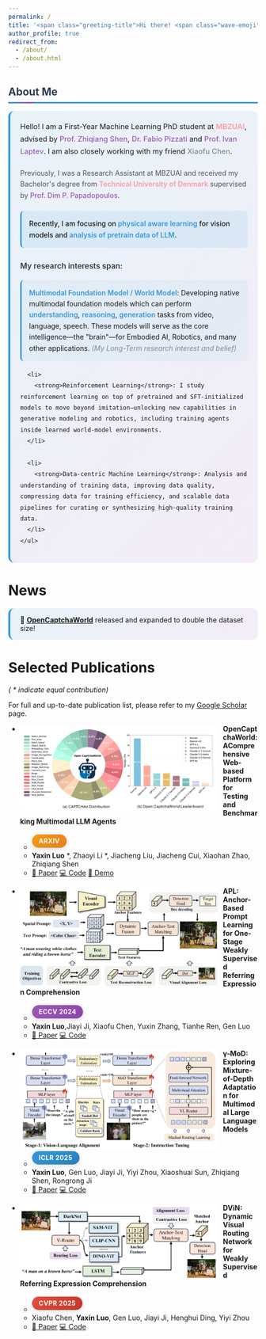 ```yaml
---
permalink: /
title: '<span class="greeting-title">Hi there! <span class="wave-emoji">👋</span> I am <span class="name-highlight">Yaxin Luo</span></span>'
author_profile: true
redirect_from: 
  - /about/
  - /about.html
---
```


<div class="section-header">
About Me
</div>

<div class="about-me-content">
  <div class="intro-text">
    Hello! I am a First-Year Machine Learning PhD student at <a href="https://mbzuai.ac.ae/" class="institution-link">MBZUAI</a>, advised by <a href="https://zhiqiangshen.com/" class="advisor-link">Prof. Zhiqiang Shen</a>, <a href="https://fabvio.github.io/" class="advisor-link">Dr. Fabio Pizzati</a> and <a href="https://www.di.ens.fr/~laptev/" class="advisor-link">Prof. Ivan Laptev</a>. I am also closely working with my friend <a href="https://xxfchen.github.io/XiaofuChen/" class="collaborator-link">Xiaofu Chen</a>.
  </div>
  
  <div class="background-text">
    Previously, I was a Research Assistant at MBZUAI and received my Bachelor's degree from <a href="https://www.dtu.dk/english/" class="institution-link">Technical University of Denmark</a> supervised by <a href="https://dimipapa.github.io/" class="advisor-link">Prof. Dim P. Papadopoulos</a>.
  </div>
  
  <div class="current-focus">
    Recently, I am focusing on <strong>physical aware learning</strong> for vision models and <strong>analysis of pretrain data of LLM</strong>.
  </div>
  
  <div class="research-interests">
    <h4>My research interests span:</h4>
    <ul>
      <li>
        <strong>Multimodal Foundation Model / World Model</strong>: Developing native multimodal foundation models which can perform <strong>understanding</strong>, <strong>reasoning</strong>, <strong>generation</strong> tasks from video, language, speech. These models will serve as the core intelligence—the "brain"—for Embodied AI, Robotics, and many other applications. <em>(My Long-Term research interest and belief)</em>
      </li>
      
      <li>
        <strong>Reinforcement Learning</strong>: I study reinforcement learning on top of pretrained and SFT-initialized models to move beyond imitation—unlocking new capabilities in generative modeling and robotics, including training agents inside learned world-model environments.
      </li>
      
      <li>
        <strong>Data-centric Machine Learning</strong>: Analysis and understanding of training data, improving data quality, compressing data for training efficiency, and scalable data pipelines for curating or synthesizing high-quality training data.
      </li>
    </ul>
  </div>
</div>


News
======

<div class="news-item">
🚀 <strong><a href="https://github.com/MetaAgentX/OpenCaptchaWorld">OpenCaptchaWorld</a></strong> released and expanded to double the dataset size!
</div>


Selected Publications
======
*( * indicate equal contribution)*

For full and up-to-date publication list, please refer to my [Google Scholar](https://scholar.google.com/citations?user=tEaSCzYAAAAJ&hl=en) page.

* <img src="./images/opencaptchaworld.png" width="400px" align="left" style="margin-right:10px" class="publication-image"> **OpenCaptchaWorld: AComprehensive Web-based Platform for Testing and Benchmarking Multimodal LLM Agents**
  * <span class="venue-badge arxiv">arXiv</span>
  * **Yaxin Luo** *, Zhaoyi Li *, Jiacheng Liu, Jiacheng Cui, Xiaohan Zhao, Zhiqiang Shen
  * <a href="https://arxiv.org/abs/2505.24878" class="enhanced-link paper-link">📄 Paper</a> <a href="https://github.com/MetaAgentX/OpenCaptchaWorld" class="enhanced-link code-link">💻 Code</a> <a href="https://huggingface.co/spaces/YaxinLuo/Open_CaptchaWorld" class="enhanced-link demo-link">🚀 Demo</a>

* <img src="./images/APL.png" width="400px" align="left" style="margin-right:10px" class="publication-image"> **APL: Anchor-Based Prompt Learning for One-Stage Weakly Supervised Referring Expression Comprehension**
  * <span class="venue-badge eccv">ECCV 2024</span>
  * **Yaxin Luo**,Jiayi Ji, Xiaofu Chen, Yuxin Zhang, Tianhe Ren, Gen Luo
  * <a href="https://link.springer.com/chapter/10.1007/978-3-031-72624-8_12" class="enhanced-link paper-link">📄 Paper</a> <a href="https://github.com/Yaxin9Luo/APL" class="enhanced-link code-link">💻 Code</a>

* <img src="./images/MoD.png" width="400px" align="left" style="margin-right:10px" class="publication-image"> **γ-MoD: Exploring Mixture-of-Depth Adaptation for Multimodal Large Language Models**
  * <span class="venue-badge iclr">ICLR 2025</span>
  * **Yaxin Luo**, Gen Luo, Jiayi Ji, Yiyi Zhou, Xiaoshuai Sun, Zhiqiang Shen, Rongrong Ji
  * <a href="https://arxiv.org/abs/2410.13859" class="enhanced-link paper-link">📄 Paper</a> <a href="https://github.com/Yaxin9Luo/gamma-MoD" class="enhanced-link code-link">💻 Code</a>

* <img src="./images/DViN.png" width="400px" align="left" style="margin-right:10px" class="publication-image"> **DViN: Dynamic Visual Routing Network for Weakly Supervised Referring Expression Comprehension**
  * <span class="venue-badge cvpr">CVPR 2025</span>
  * Xiaofu Chen, **Yaxin Luo**, Gen Luo, Jiayi Ji, Henghui Ding, Yiyi Zhou
  * <a href="https://openaccess.thecvf.com/content/CVPR2025/html/Chen_DViN_Dynamic_Visual_Routing_Network_for_Weakly_Supervised_Referring_Expression_CVPR_2025_paper.html" class="enhanced-link paper-link">📄 Paper</a> <a href="https://github.com/XxFChen/DViN" class="enhanced-link code-link">💻 Code</a>

<style>
/* Beautiful Conference Venue Badges */
.venue-badge {
  display: inline-block;
  padding: 6px 14px;
  border-radius: 20px;
  font-size: 0.9em;
  font-weight: 700;
  text-transform: uppercase;
  letter-spacing: 0.5px;
  color: white !important;
  margin: 4px 8px 4px 0;
  box-shadow: 0 2px 8px rgba(0, 0, 0, 0.15);
  transition: all 0.3s ease;
  position: relative;
  overflow: hidden;
}

.venue-badge:before {
  content: '';
  position: absolute;
  top: 0;
  left: -100%;
  width: 100%;
  height: 100%;
  background: linear-gradient(90deg, transparent, rgba(255,255,255,0.3), transparent);
  transition: left 0.5s;
}

.venue-badge:hover {
  transform: translateY(-2px) scale(1.05);
  box-shadow: 0 6px 20px rgba(0, 0, 0, 0.25);
}

.venue-badge:hover:before {
  left: 100%;
}

/* Specific Conference Colors */
.venue-badge.cvpr {
  background: linear-gradient(135deg, #e74c3c 0%, #c0392b 100%);
}

.venue-badge.cvpr:hover {
  box-shadow: 0 6px 20px rgba(231, 76, 60, 0.4);
}

.venue-badge.eccv {
  background: linear-gradient(135deg, #9b59b6 0%, #8e44ad 100%);
}

.venue-badge.eccv:hover {
  box-shadow: 0 6px 20px rgba(155, 89, 182, 0.4);
}

.venue-badge.iclr {
  background: linear-gradient(135deg, #3498db 0%, #2980b9 100%);
}

.venue-badge.iclr:hover {
  box-shadow: 0 6px 20px rgba(52, 152, 219, 0.4);
}

.venue-badge.arxiv {
  background: linear-gradient(135deg, #f39c12 0%, #e67e22 100%);
}

.venue-badge.arxiv:hover {
  box-shadow: 0 6px 20px rgba(243, 156, 18, 0.4);
}

.venue-badge.nips,
.venue-badge.neurips {
  background: linear-gradient(135deg, #1abc9c 0%, #16a085 100%);
}

.venue-badge.nips:hover,
.venue-badge.neurips:hover {
  box-shadow: 0 6px 20px rgba(26, 188, 156, 0.4);
}

.venue-badge.icml {
  background: linear-gradient(135deg, #34495e 0%, #2c3e50 100%);
}

.venue-badge.icml:hover {
  box-shadow: 0 6px 20px rgba(52, 73, 94, 0.4);
}

.venue-badge.aaai {
  background: linear-gradient(135deg, #e67e22 0%, #d35400 100%);
}

.venue-badge.aaai:hover {
  box-shadow: 0 6px 20px rgba(230, 126, 34, 0.4);
}

.venue-badge.ijcai {
  background: linear-gradient(135deg, #27ae60 0%, #229954 100%);
}

.venue-badge.ijcai:hover {
  box-shadow: 0 6px 20px rgba(39, 174, 96, 0.4);
}

/* News item enhanced styling */
.news-item {
  padding: 15px 20px;
  margin: 12px 0;
  background: linear-gradient(135deg, rgba(52, 152, 219, 0.1) 0%, rgba(155, 89, 182, 0.1) 100%);
  border-radius: 12px;
  border-left: 4px solid #3498db;
  transition: all 0.3s ease;
}

.news-item:hover {
  transform: translateX(5px);
  box-shadow: 0 4px 15px rgba(52, 152, 219, 0.2);
  background: linear-gradient(135deg, rgba(52, 152, 219, 0.15) 0%, rgba(155, 89, 182, 0.15) 100%);
}

/* About Me section enhancement */
.section-header {
  font-size: 1.5em;
  font-weight: 700;
  color: #2c3e50;
  margin: 30px 0 15px 0;
  padding-bottom: 8px;
  border-bottom: 3px solid #3498db;
  position: relative;
}

.section-header:after {
  content: '';
  position: absolute;
  bottom: -3px;
  left: 0;
  width: 50px;
  height: 3px;
  background: linear-gradient(90deg, #3498db, #9b59b6);
}

.about-me-content {
  padding: 20px;
  margin: 15px 0;
  background: linear-gradient(135deg, rgba(52, 152, 219, 0.1) 0%, rgba(155, 89, 182, 0.1) 100%);
  border-radius: 12px;
  border-left: 4px solid #3498db;
  transition: all 0.3s ease;
  line-height: 1.6;
}

.about-me-content:hover {
  transform: translateX(3px);
  box-shadow: 0 8px 25px rgba(52, 152, 219, 0.1);
}

.about-me-content ul {
  margin: 15px 0;
  padding-left: 20px;
}

.about-me-content ul li {
  margin: 8px 0;
  padding: 8px 0;
  border-radius: 8px;
  transition: all 0.3s ease;
}

.about-me-content ul li:hover {
  background: rgba(52, 152, 219, 0.1);
  padding-left: 10px;
}

.about-me-content strong {
  color: #3498db;
  font-weight: 600;
}

.about-me-content a {
  color: #3498db;
  text-decoration: none;
  transition: all 0.3s ease;
}

.about-me-content a:hover {
  color: #9b59b6;
  text-decoration: underline;
}

/* Enhanced About Me content structure */
.about-me-content .intro-text {
  margin-bottom: 20px;
  line-height: 1.7;
  font-size: 1.05em;
}

.about-me-content .background-text {
  margin-bottom: 20px;
  line-height: 1.6;
  color: #555;
}

.about-me-content .current-focus {
  margin-bottom: 25px;
  padding: 15px;
  background: rgba(52, 152, 219, 0.1);
  border-radius: 8px;
  border-left: 3px solid #3498db;
  font-weight: 500;
}

.about-me-content .research-interests {
  margin-top: 25px;
}

.about-me-content .research-interests h4 {
  color: #2c3e50;
  margin-bottom: 15px;
  font-size: 1.1em;
  font-weight: 600;
}

.about-me-content .research-interests ul {
  margin: 0;
  padding-left: 0;
  list-style: none;
}

.about-me-content .research-interests li {
  margin: 15px 0;
  padding: 15px;
  background: rgba(52, 152, 219, 0.05);
  border-radius: 8px;
  border-left: 3px solid #3498db;
  transition: all 0.3s ease;
  line-height: 1.6;
}

.about-me-content .research-interests li:hover {
  background: rgba(52, 152, 219, 0.1);
  transform: translateX(5px);
  box-shadow: 0 4px 15px rgba(52, 152, 219, 0.1);
}

/* Link styling */
.about-me-content .institution-link {
  color: #ff9a9e;
  font-weight: 600;
  text-decoration: none;
  transition: all 0.3s ease;
}

.about-me-content .institution-link:hover {
  color: #fad0c4;
  text-decoration: underline;
}

.about-me-content .advisor-link {
  color: #9b59b6;
  font-weight: 500;
  text-decoration: none;
  transition: all 0.3s ease;
}

.about-me-content .advisor-link:hover {
  color: #8e44ad;
  text-decoration: underline;
}

.about-me-content .collaborator-link {
  color: #7f8c8d;
  font-weight: 500;
  text-decoration: none;
  transition: all 0.3s ease;
}

.about-me-content .collaborator-link:hover {
  color: #7f8c8d;
  text-decoration: underline;
}

.about-me-content em {
  color: #7f8c8d;
  font-style: italic;
}

/* Cool Greeting Title Animations */
.greeting-title {
  display: inline-block;
  background: linear-gradient(135deg, #667eea 0%, #764ba2 50%, #f093fb 100%);
  background-size: 200% 200%;
  -webkit-background-clip: text;
  -webkit-text-fill-color: transparent;
  background-clip: text;
  animation: gradient-shift 3s ease infinite;
  font-weight: 700;
  position: relative;
}

.greeting-title:before {
  content: '';
  position: absolute;
  top: -2px;
  left: -2px;
  right: -2px;
  bottom: -2px;
  background: linear-gradient(135deg, #667eea, #764ba2, #f093fb);
  background-size: 200% 200%;
  animation: gradient-shift 3s ease infinite;
  z-index: -1;
  border-radius: 8px;
  opacity: 0.3;
  filter: blur(4px);
}

.wave-emoji {
  display: inline-block;
  animation: wave 2s ease-in-out infinite;
  transform-origin: 70% 70%;
  font-size: 1.2em;
}

@keyframes wave {
  0%, 100% { transform: rotate(0deg); }
  10% { transform: rotate(14deg); }
  20% { transform: rotate(-8deg); }
  30% { transform: rotate(14deg); }
  40% { transform: rotate(-4deg); }
  50% { transform: rotate(10deg); }
  60% { transform: rotate(0deg); }
}

.name-highlight {
  background: linear-gradient(135deg, #ff6b6b, #4ecdc4, #45b7d1, #96ceb4);
  background-size: 300% 300%;
  -webkit-background-clip: text;
  -webkit-text-fill-color: transparent;
  background-clip: text;
  animation: rainbow-shift 4s ease infinite;
  font-weight: 800;
  position: relative;
  text-shadow: 0 0 30px rgba(255, 107, 107, 0.3);
}

.name-highlight:before {
  content: '';
  position: absolute;
  top: 0;
  left: 0;
  right: 0;
  bottom: 0;
  background: linear-gradient(135deg, #ff6b6b, #4ecdc4, #45b7d1, #96ceb4);
  background-size: 300% 300%;
  animation: rainbow-shift 4s ease infinite;
  z-index: -1;
  border-radius: 4px;
  opacity: 0.2;
  filter: blur(8px);
}

@keyframes rainbow-shift {
  0% { background-position: 0% 50%; }
  50% { background-position: 100% 50%; }
  100% { background-position: 0% 50%; }
}

/* Glowing effect for the entire title */
.greeting-title {
  box-shadow: 0 0 20px rgba(102, 126, 234, 0.3);
  transition: all 0.3s ease;
}

.greeting-title:hover {
  transform: scale(1.02);
  box-shadow: 0 0 30px rgba(102, 126, 234, 0.5);
}

/* Sparkle effect */
.greeting-title:after {
  content: '✨';
  position: absolute;
  top: -10px;
  right: -15px;
  font-size: 0.8em;
  animation: sparkle 2s ease-in-out infinite;
  opacity: 0.8;
}

@keyframes sparkle {
  0%, 100% { transform: scale(1) rotate(0deg); opacity: 0.8; }
  50% { transform: scale(1.2) rotate(180deg); opacity: 1; }
}

/* Responsive design for badges */
@media (max-width: 768px) {
  .venue-badge {
    padding: 4px 10px;
    font-size: 0.8em;
    margin: 2px 4px 2px 0;
  }
}

@media (max-width: 480px) {
  .venue-badge {
    padding: 3px 8px;
    font-size: 0.75em;
  }
}
</style>
